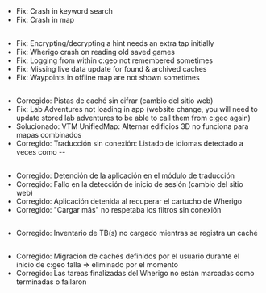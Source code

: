 ##
- Fix: Crash in keyword search
- Fix: Crash in map

##
- Fix: Encrypting/decrypting a hint needs an extra tap initially
- Fix: Wherigo crash on reading old saved games
- Fix: Logging from within c:geo not remembered sometimes
- Fix: Missing live data update for found & archived caches
- Fix: Waypoints in offline map are not shown sometimes

##
- Corregido: Pistas de caché sin cifrar (cambio del sitio web)
- Fix: Lab Adventures not loading in app (website change, you will need to update stored lab adventures to be able to call them from c:geo again)
- Solucionado: VTM UnifiedMap: Alternar edificios 3D no funciona para mapas combinados
- Corregido: Traducción sin conexión: Listado de idiomas detectado a veces como --

##
- Corregido: Detención de la aplicación en el módulo de traducción
- Corregido: Fallo en la detección de inicio de sesión (cambio del sitio web)
- Corregido: Aplicación detenida al recuperar el cartucho de Wherigo
- Corregido: "Cargar más" no respetaba los filtros sin conexión

##
- Corregido: Inventario de TB(s) no cargado mientras se registra un caché

##
- Corregido: Migración de cachés definidos por el usuario durante el inicio de c:geo falla => eliminado por el momento
- Corregido: Las tareas finalizadas del Wherigo no están marcadas como terminadas o fallaron








